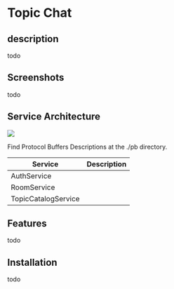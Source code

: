 # Topic Chat

## description

todo

## Screenshots

todo

## Service Architecture

![](https://storage.googleapis.com/topic-chat/images/topic-chat.png)

Find Protocol Buffers Descriptions at the ./pb directory.

|Service|Description|
|--|--|
|AuthService||
|RoomService||
|TopicCatalogService||

## Features

todo

## Installation

todo
